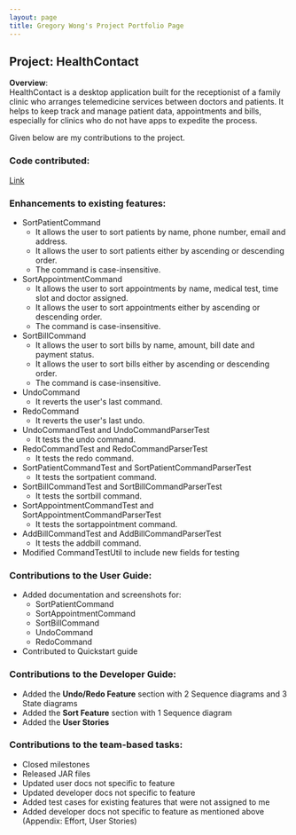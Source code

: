 ```yaml
---
layout: page
title: Gregory Wong's Project Portfolio Page
---
```


## Project: HealthContact
**Overview**: <br>
HealthContact is a desktop application built for the receptionist of a family clinic who arranges telemedicine services between doctors and patients.
It helps to keep track and manage patient data, appointments and bills, especially for clinics who do not have apps to expedite the process.

Given below are my contributions to the project.

### Code contributed:
[Link](https://nus-cs2103-ay2223s1.github.io/tp-dashboard/?search=specops2016&breakdown=true&sort=groupTitle&sortWithin=title&since=2022-09-16&timeframe=commit&mergegroup=&groupSelect=groupByRepos&checkedFileTypes=docs~functional-code~test-code~other&tabOpen=true&tabType=authorship&tabAuthor=SpecOps2016&tabRepo=AY2223S1-CS2103T-W08-1%2Ftp%5Bmaster%5D&authorshipIsMergeGroup=false&authorshipFileTypes=docs~functional-code~test-code~other&authorshipIsBinaryFileTypeChecked=false&authorshipIsIgnoredFilesChecked=false)
### Enhancements to existing features:
* SortPatientCommand
    * It allows the user to sort patients by name, phone number, email and address.
    * It allows the user to sort patients either by ascending or descending order.
    * The command is case-insensitive.
* SortAppointmentCommand
    * It allows the user to sort appointments by name, medical test, time slot and doctor assigned.
    * It allows the user to sort appointments either by ascending or descending order.
    * The command is case-insensitive.
* SortBillCommand
    * It allows the user to sort bills by name, amount, bill date and payment status.
    * It allows the user to sort bills either by ascending or descending order.
    * The command is case-insensitive.
* UndoCommand
    * It reverts the user's last command.
* RedoCommand
    * It reverts the user's last undo.
* UndoCommandTest and UndoCommandParserTest
    * It tests the undo command. 
* RedoCommandTest and RedoCommandParserTest
    * It tests the redo command.
* SortPatientCommandTest and SortPatientCommandParserTest
    * It tests the sortpatient command.
* SortBillCommandTest and SortBillCommandParserTest
    * It tests the sortbill command. 
* SortAppointmentCommandTest and SortAppointmentCommandParserTest
    * It tests the sortappointment command. 
* AddBillCommandTest and AddBillCommandParserTest
    * It tests the addbill command. 
* Modified CommandTestUtil to include new fields for testing
   
### Contributions to the User Guide:
* Added documentation and screenshots for:
    * SortPatientCommand
    * SortAppointmentCommand
    * SortBillCommand
    * UndoCommand
    * RedoCommand
* Contributed to Quickstart guide

### Contributions to the Developer Guide:
* Added the __Undo/Redo Feature__ section with 2 Sequence diagrams and 3 State diagrams
* Added the __Sort Feature__ section with 1 Sequence diagram
* Added the __User Stories__

### Contributions to the team-based tasks:
* Closed milestones
* Released JAR files
* Updated user docs not specific to feature
* Updated developer docs not specific to feature
* Added test cases for existing features that were not assigned to me
* Added developer docs not specific to feature as mentioned above (Appendix: Effort, User Stories)

    



